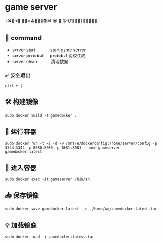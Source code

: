 # game server

💡❌💙 💔💜 💚💬⭐️⚠️💃🏻📄📚🛠 😎 🔧 🐭🐮🐯🐇🐊🐍🐎🐑🐒🐔🐷
 

## 🔨 command
- server start    &emsp;&emsp;&emsp;    start game server   
- server protobuf &emsp;    protobuf 协议生成  
- server clean&emsp;&emsp;&emsp;  清理数据



### ✅ 安全退出
    ctrl + | 
  

  
  
## 🛠 构建镜像 
```
sudo docker build -t gamedocker .
```

## 🏃 运行容器  
```
sudo docker run -t -i -d -v /mnt/e/dockerconfig:/home/server/config -p 3344:3344 -p 8080:8080 -p 8081:8081 --name gameserver  gamedocker:latest
```

## 📝 进入容器 
```
sudo docker exec -it gameserver /bin/sh
```

## 📥 保存镜像
```
sudo docker save gamedocker:latest  -o  /home/wq/gamedocker:latest.tar
```
## 💡  加载镜像
```
sudo docker load -i gamedocker:latest.tar
```
